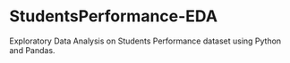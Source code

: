 # StudentsPerformance-EDA
Exploratory Data Analysis on Students Performance dataset using Python and Pandas.
